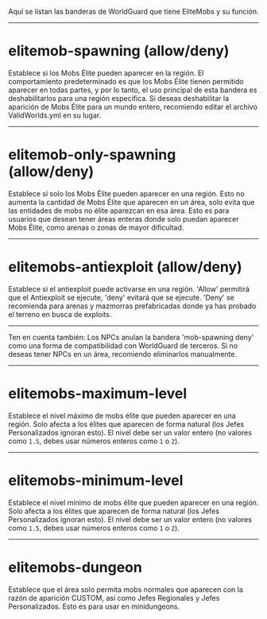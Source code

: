 Aquí se listan las banderas de WorldGuard que tiene EliteMobs y su función.

***

# elitemob-spawning (allow/deny)
Establece si los Mobs Élite pueden aparecer en la región. El comportamiento predeterminado es que los Mobs Élite tienen permitido aparecer en todas partes, y por lo tanto, el uso principal de esta bandera es deshabilitarlos para una región específica. Si deseas deshabilitar la aparición de Mobs Élite para un mundo entero, recomiendo editar el archivo ValidWorlds.yml en su lugar.

***

# elitemob-only-spawning (allow/deny)
Establece si solo los Mobs Élite pueden aparecer en una región. Esto no aumenta la cantidad de Mobs Élite que aparecen en un área, solo evita que las entidades de mobs no élite aparezcan en esa área. Esto es para usuarios que desean tener áreas enteras donde solo puedan aparecer Mobs Élite, como arenas o zonas de mayor dificultad.

***

# elitemobs-antiexploit (allow/deny)
Establece si el antiexploit puede activarse en una región. 'Allow' permitirá que el Antiexploit se ejecute, 'deny' evitará que se ejecute. 'Deny' se recomienda para arenas y mazmorras prefabricadas donde ya has probado el terreno en busca de exploits.

***

Ten en cuenta también: Los NPCs anulan la bandera 'mob-spawning deny' como una forma de compatibilidad con WorldGuard de terceros. Si no deseas tener NPCs en un área, recomiendo eliminarlos manualmente.

***

# elitemobs-maximum-level

Establece el nivel máximo de mobs élite que pueden aparecer en una región. Solo afecta a los élites que aparecen de forma natural (los Jefes Personalizados ignoran esto). El nivel debe ser un valor entero (no valores como `1.5`, debes usar números enteros como `1` o `2`).

***

# elitemobs-minimum-level

Establece el nivel mínimo de mobs élite que pueden aparecer en una región. Solo afecta a los élites que aparecen de forma natural (los Jefes Personalizados ignoran esto). El nivel debe ser un valor entero (no valores como `1.5`, debes usar números enteros como `1` o `2`).

***

# elitemobs-dungeon

Establece que el área solo permita mobs normales que aparecen con la razón de aparición CUSTOM, así como Jefes Regionales y Jefes Personalizados. Esto es para usar en minidungeons.